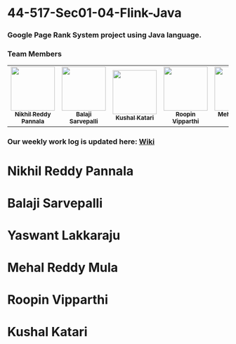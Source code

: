 # 44-517-Sec01-04-Flink-Java
### Google Page Rank System project using Java language.
### Team Members
<table>
<td align="center"><a href="https://github.com/Nikhilreddy012"><img src="https://avatars.githubusercontent.com/u/77602266?v=4" width="100px;" alt=""/><br /><sub><b>Nikhil Reddy Pannala</b></sub></a><br /></td>

<td align="center"><a href="https://github.com/sarvepallibalu04"><img src="https://avatars.githubusercontent.com/u/67253469?v=4" width="100px;" alt=""/><br /><sub><b>Balaji Sarvepalli</b></sub></a><br /></td>

<td align="center"><a href="https://github.com/kushalkatari"><img src="https://avatars.githubusercontent.com/u/35985697?v=4" width="100px;" alt=""/><br /><sub><b>Kushal Katari</b></sub></a><br /></td>

<td align="center"><a href="https://github.com/RoopinVipparthi"><img src="https://avatars.githubusercontent.com/u/77812398?v=4" width="100px;" alt=""/><br /><sub><b>Roopin Vipparthi</b></sub></a><br /></td>

<td align="center"><a href="https://github.com/MehalS542312"><img src="https://avatars.githubusercontent.com/u/77812392?v=4" width="100px;" alt=""/><br /><sub><b>Mehal Reddy Mula</b></sub></a><br /></td>

<td align="center"><a href="https://github.com/yaswant1"><img src="https://avatars.githubusercontent.com/u/50574413?v=4" width="100px;" alt=""/><br /><sub><b>Yaswant Lakkaraju</b></sub></a><br /></td>

</table>

### Our weekly work log is updated here: [Wiki](https://github.com/Nikhilreddy012/44-517-Sec01-04-Flink-Java/wiki)

# Nikhil Reddy Pannala

# Balaji Sarvepalli

# Yaswant Lakkaraju

# Mehal Reddy Mula

# Roopin Vipparthi

# Kushal Katari

